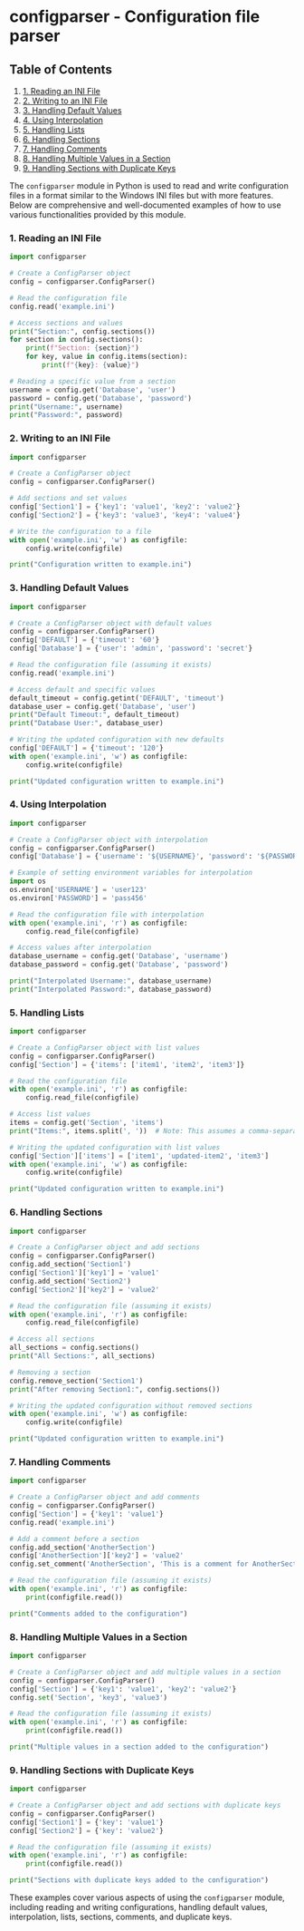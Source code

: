 # configparser - Configuration file parser
## Table of Contents

1. [1. Reading an INI File](#1-reading-an-ini-file)
2. [2. Writing to an INI File](#2-writing-to-an-ini-file)
3. [3. Handling Default Values](#3-handling-default-values)
4. [4. Using Interpolation](#4-using-interpolation)
5. [5. Handling Lists](#5-handling-lists)
6. [6. Handling Sections](#6-handling-sections)
7. [7. Handling Comments](#7-handling-comments)
8. [8. Handling Multiple Values in a Section](#8-handling-multiple-values-in-a-section)
9. [9. Handling Sections with Duplicate Keys](#9-handling-sections-with-duplicate-keys)



The `configparser` module in Python is used to read and write configuration files in a format similar to the Windows INI files but with more features. Below are comprehensive and well-documented examples of how to use various functionalities provided by this module.

### 1. Reading an INI File

```python
import configparser

# Create a ConfigParser object
config = configparser.ConfigParser()

# Read the configuration file
config.read('example.ini')

# Access sections and values
print("Section:", config.sections())
for section in config.sections():
    print(f"Section: {section}")
    for key, value in config.items(section):
        print(f"{key}: {value}")

# Reading a specific value from a section
username = config.get('Database', 'user')
password = config.get('Database', 'password')
print("Username:", username)
print("Password:", password)
```

### 2. Writing to an INI File

```python
import configparser

# Create a ConfigParser object
config = configparser.ConfigParser()

# Add sections and set values
config['Section1'] = {'key1': 'value1', 'key2': 'value2'}
config['Section2'] = {'key3': 'value3', 'key4': 'value4'}

# Write the configuration to a file
with open('example.ini', 'w') as configfile:
    config.write(configfile)

print("Configuration written to example.ini")
```

### 3. Handling Default Values

```python
import configparser

# Create a ConfigParser object with default values
config = configparser.ConfigParser()
config['DEFAULT'] = {'timeout': '60'}
config['Database'] = {'user': 'admin', 'password': 'secret'}

# Read the configuration file (assuming it exists)
config.read('example.ini')

# Access default and specific values
default_timeout = config.getint('DEFAULT', 'timeout')
database_user = config.get('Database', 'user')
print("Default Timeout:", default_timeout)
print("Database User:", database_user)

# Writing the updated configuration with new defaults
config['DEFAULT'] = {'timeout': '120'}
with open('example.ini', 'w') as configfile:
    config.write(configfile)

print("Updated configuration written to example.ini")
```

### 4. Using Interpolation

```python
import configparser

# Create a ConfigParser object with interpolation
config = configparser.ConfigParser()
config['Database'] = {'username': '${USERNAME}', 'password': '${PASSWORD}'}

# Example of setting environment variables for interpolation
import os
os.environ['USERNAME'] = 'user123'
os.environ['PASSWORD'] = 'pass456'

# Read the configuration file with interpolation
with open('example.ini', 'r') as configfile:
    config.read_file(configfile)

# Access values after interpolation
database_username = config.get('Database', 'username')
database_password = config.get('Database', 'password')

print("Interpolated Username:", database_username)
print("Interpolated Password:", database_password)
```

### 5. Handling Lists

```python
import configparser

# Create a ConfigParser object with list values
config = configparser.ConfigParser()
config['Section'] = {'items': ['item1', 'item2', 'item3']}

# Read the configuration file
with open('example.ini', 'r') as configfile:
    config.read_file(configfile)

# Access list values
items = config.get('Section', 'items')
print("Items:", items.split(', '))  # Note: This assumes a comma-separated string

# Writing the updated configuration with list values
config['Section']['items'] = ['item1', 'updated-item2', 'item3']
with open('example.ini', 'w') as configfile:
    config.write(configfile)

print("Updated configuration written to example.ini")
```

### 6. Handling Sections

```python
import configparser

# Create a ConfigParser object and add sections
config = configparser.ConfigParser()
config.add_section('Section1')
config['Section1']['key1'] = 'value1'
config.add_section('Section2')
config['Section2']['key2'] = 'value2'

# Read the configuration file (assuming it exists)
with open('example.ini', 'r') as configfile:
    config.read_file(configfile)

# Access all sections
all_sections = config.sections()
print("All Sections:", all_sections)

# Removing a section
config.remove_section('Section1')
print("After removing Section1:", config.sections())

# Writing the updated configuration without removed sections
with open('example.ini', 'w') as configfile:
    config.write(configfile)

print("Updated configuration written to example.ini")
```

### 7. Handling Comments

```python
import configparser

# Create a ConfigParser object and add comments
config = configparser.ConfigParser()
config['Section'] = {'key1': 'value1'}
config.read('example.ini')

# Add a comment before a section
config.add_section('AnotherSection')
config['AnotherSection']['key2'] = 'value2'
config.set_comment('AnotherSection', 'This is a comment for AnotherSection.')

# Read the configuration file (assuming it exists)
with open('example.ini', 'r') as configfile:
    print(configfile.read())

print("Comments added to the configuration")
```

### 8. Handling Multiple Values in a Section

```python
import configparser

# Create a ConfigParser object and add multiple values in a section
config = configparser.ConfigParser()
config['Section'] = {'key1': 'value1', 'key2': 'value2'}
config.set('Section', 'key3', 'value3')

# Read the configuration file (assuming it exists)
with open('example.ini', 'r') as configfile:
    print(configfile.read())

print("Multiple values in a section added to the configuration")
```

### 9. Handling Sections with Duplicate Keys

```python
import configparser

# Create a ConfigParser object and add sections with duplicate keys
config = configparser.ConfigParser()
config['Section1'] = {'key': 'value1'}
config['Section2'] = {'key': 'value2'}

# Read the configuration file (assuming it exists)
with open('example.ini', 'r') as configfile:
    print(configfile.read())

print("Sections with duplicate keys added to the configuration")
```

These examples cover various aspects of using the `configparser` module, including reading and writing configurations, handling default values, interpolation, lists, sections, comments, and duplicate keys.
